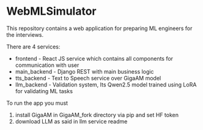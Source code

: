 # WebMLSimulator

This repository contains a web application for preparing ML engineers for the interviews.

There are 4 services:
- frontend - React JS service which contains all components for communication with user
- main_backend - Django REST with main business logic
- tts_backend - Text to Speech service over GigaAM model
- llm_backend - Validation system, Its Qwen2.5 model trained using LoRA for validating ML tasks

To run the app you must
1. install GigaAM in GigaAM_fork directory via pip and set HF token
2. download LLM as said in llm service readme 
